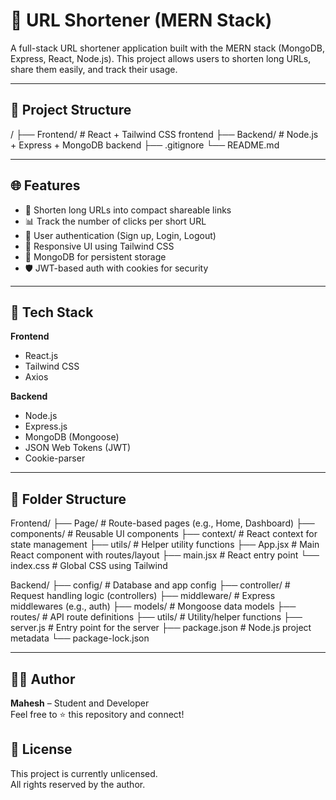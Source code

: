 # 🔗 URL Shortener (MERN Stack)

A full-stack URL shortener application built with the MERN stack (MongoDB, Express, React, Node.js). This project allows users to shorten long URLs, share them easily, and track their usage.

---

## 📁 Project Structure

/
├── Frontend/ # React + Tailwind CSS frontend
├── Backend/ # Node.js + Express + MongoDB backend
├── .gitignore
└── README.md


---

## 🌐 Features

- 🔗 Shorten long URLs into compact shareable links  
- 📊 Track the number of clicks per short URL  
- 👤 User authentication (Sign up, Login, Logout)  
- 📱 Responsive UI using Tailwind CSS  
- 💾 MongoDB for persistent storage  
- 🛡️ JWT-based auth with cookies for security  

---

## 🚀 Tech Stack

**Frontend**
- React.js
- Tailwind CSS
- Axios

**Backend**
- Node.js
- Express.js
- MongoDB (Mongoose)
- JSON Web Tokens (JWT)
- Cookie-parser

---

## 📂 Folder Structure

Frontend/
├── Page/ # Route-based pages (e.g., Home, Dashboard)
├── components/ # Reusable UI components
├── context/ # React context for state management
├── utils/ # Helper utility functions
├── App.jsx # Main React component with routes/layout
├── main.jsx # React entry point
└── index.css # Global CSS using Tailwind

Backend/
├── config/ # Database and app config
├── controller/ # Request handling logic (controllers)
├── middleware/ # Express middlewares (e.g., auth)
├── models/ # Mongoose data models
├── routes/ # API route definitions
├── utils/ # Utility/helper functions
├── server.js # Entry point for the server
├── package.json # Node.js project metadata
└── package-lock.json

---

## 🧑‍💻 Author

**Mahesh** – Student and Developer  
Feel free to ⭐ this repository and connect!

## 📜 License

This project is currently unlicensed.  
All rights reserved by the author.


